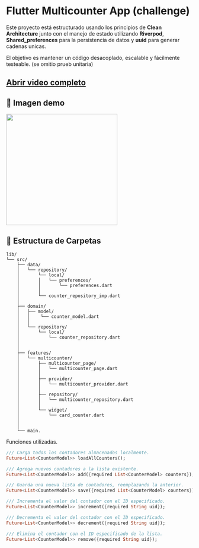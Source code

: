 
# Flutter Multicounter App (challenge)

Este proyecto está estructurado usando los principios de **Clean Architecture** junto con el manejo de estado utilizando **Riverpod**, **Shared_preferences** para la persistencia de datos y **uuid** para generar cadenas unicas. 

El objetivo es mantener un código desacoplado, escalable y fácilmente testeable. (se omitio prueb unitaria) 

## [Abrir video completo](https://github.com/GioRey/challenge/raw/refs/heads/main/demo_video/demo.mov)
## 🎦 Imagen demo

<img src="demo_video/demo.gif" width="300" height="auto"/>

## 📁 Estructura de Carpetas

```plaintext
lib/
└── src/
    ├── data/
    │   └── repository/
    │       └── local/
    │       │   └── preferences/
    │       │       └── preferences.dart
    │       │
    │       └── counter_repository_imp.dart
    │
    ├── domain/
    │   ├── model/
    │   │    └── counter_model.dart
    │   │
    │   └── repository/
    │       └── local/
    │           └── counter_repository.dart
    │
    │
    ├── features/
    │   └── multicounter/
    │       ├── multicounter_page/
    │       │   └── multicounter_page.dart
    │       │   
    │       ├── provider/
    │       │   └── multicounter_provider.dart
    │       │
    │       ├── repository/
    │       │   └── multicounter_repository.dart
    │       │    
    │       └── widget/
    │           └── card_counter.dart
    │           
    │
    └── main.
``` 
Funciones utilizadas.
```dart
/// Carga todos los contadores almacenados localmente.
Future<List<CounterModel>> loadAllCounters();

/// Agrega nuevos contadores a la lista existente.
Future<List<CounterModel>> add({required List<CounterModel> counters});

/// Guarda una nueva lista de contadores, reemplazando la anterior.
Future<List<CounterModel>> save({required List<CounterModel> counters});

/// Incrementa el valor del contador con el ID especificado.
Future<List<CounterModel>> increment({required String uid});

/// Decrementa el valor del contador con el ID especificado.
Future<List<CounterModel>> decrement({required String uid});

/// Elimina el contador con el ID especificado de la lista.
Future<List<CounterModel>> remove({required String uid});
```

